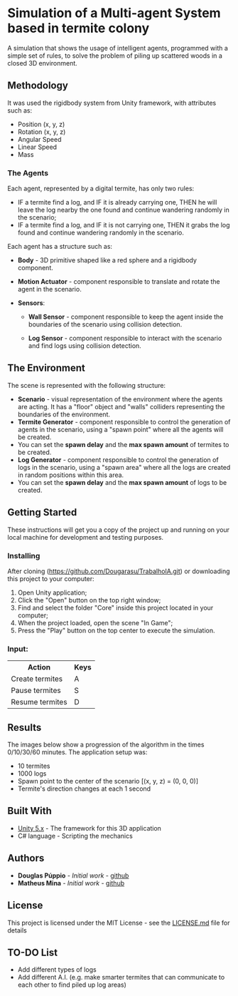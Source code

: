 # Simulation of a Multi-agent System based in termite colony

A simulation that shows the usage of intelligent agents, programmed with a simple set of rules, to solve the problem of piling up scattered woods in a closed 3D environment.

## Methodology

It was used the rigidbody system from Unity framework, with attributes such as:
* Position (x, y, z)
* Rotation (x, y, z)
* Angular Speed
* Linear Speed
* Mass

### The Agents

Each agent, represented by a digital termite, has only two rules:

* IF a termite find a log, and IF it is already carrying one, THEN he will leave the log nearby the one found and continue wandering randomly in the scenario;
*	IF a termite find a log, and IF it is not carrying one, THEN it grabs the log found and continue wandering randomly in the scenario.

Each agent has a structure such as:

* **Body** - 3D primitive shaped like a red sphere and a rigidbody component.

* **Motion Actuator** - component responsible to translate and rotate the agent in the scenario.

* **Sensors**:

  * **Wall Sensor** - component responsible to keep the agent inside the boundaries of the scenario using collision detection.
  
  * **Log Sensor** - component responsible to interact with the scenario and find logs using collision detection.

## The Environment

The scene is represented with the following structure:
* **Scenario** - visual representation of the environment where the agents are acting. It has a "floor" object and "walls" colliders representing the boundaries of the environment.
* **Termite Generator** - component responsible to control the generation of agents in the scenario, using a "spawn point" where all the agents will be created.
 * You can set the **spawn delay** and the **max spawn amount** of termites to be created. 
* **Log Generator** - component responsible to control the generation of logs in the scenario, using a "spawn area" where all the logs are created in random positions within this area.
 * You can set the **spawn delay** and the **max spawn amount** of logs to be created.

## Getting Started

These instructions will get you a copy of the project up and running on your local machine for development and testing purposes.

### Installing

After cloning (https://github.com/Dougarasu/TrabalhoIA.git) or downloading this project to your computer:
1. Open Unity application;
1. Click the "Open" button on the top right window;
1. Find and select the folder "Core" inside this project located in your computer;
1. When the project loaded, open the scene "In Game";
1. Press the "Play" button on the top center to execute the simulation.

### Input:
<table>
  <tr>
    <th>Action</th><th>Keys</th>
  </tr>
  <tr>
    <td>Create termites</td><td>A</td>
  </tr>
  <tr>
    <td>Pause termites</td><td>S</td>
  </tr>
  <tr>
    <td>Resume termites</td><td>D</td>
  </tr>
</table>

## Results

The images below show a progression of the algorithm in the times 0/10/30/60 minutes.
The application setup was:
* 10 termites
* 1000 logs
* Spawn point to the center of the scenario [(x, y, z) = (0, 0, 0)]
* Termite's direction changes at each 1 second



## Built With

* [Unity 5.x](https://unity3d.com) - The framework for this 3D application
* C# language - Scripting the mechanics

## Authors

* **Douglas Púppio** - *Initial work* - [github](https://github.com/Dougarasu)
* **Matheus Mina** - *Initial work* - [github](https://github.com/mfbmina)

## License

This project is licensed under the MIT License - see the [LICENSE.md](LICENSE.md) file for details

## TO-DO List

* Add different types of logs
* Add different A.I. (e.g. make smarter termites that can communicate to each other to find piled up log areas)  


